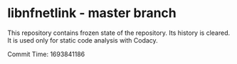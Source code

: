 # libnfnetlink - master branch

This repository contains frozen state of the repository.
Its history is cleared. It is used only for static code
analysis with Codacy.

Commit Time: 1693841186
